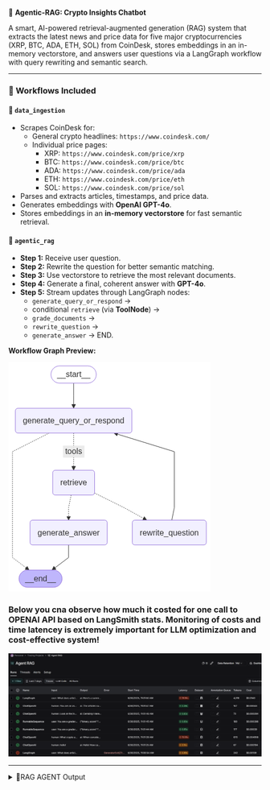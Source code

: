 🚀 **Agentic-RAG: Crypto Insights Chatbot**

A smart, AI-powered retrieval-augmented generation (RAG) system that extracts the latest news and price data for five major cryptocurrencies (XRP, BTC, ADA, ETH, SOL) from CoinDesk, stores embeddings in an in-memory vectorstore, and answers user questions via a LangGraph workflow with query rewriting and semantic search.

---

### 🔧 Workflows Included

#### 📰 `data_ingestion`

- Scrapes CoinDesk for:
  - General crypto headlines: `https://www.coindesk.com/`
  - Individual price pages:  
    - XRP: `https://www.coindesk.com/price/xrp`  
    - BTC: `https://www.coindesk.com/price/btc`  
    - ADA: `https://www.coindesk.com/price/ada`  
    - ETH: `https://www.coindesk.com/price/eth`  
    - SOL: `https://www.coindesk.com/price/sol`  
- Parses and extracts articles, timestamps, and price data.
- Generates embeddings with **OpenAI GPT-4o**.
- Stores embeddings in an **in-memory vectorstore** for fast semantic retrieval.

#### 🤖 `agentic_rag`

- **Step 1:** Receive user question.
- **Step 2:** Rewrite the question for better semantic matching.
- **Step 3:** Use vectorstore to retrieve the most relevant documents.
- **Step 4:** Generate a final, coherent answer with **GPT-4o**.
- **Step 5:** Stream updates through LangGraph nodes:  
  - `generate_query_or_respond` →  
  - conditional `retrieve` (via **ToolNode**) →  
  - `grade_documents` →  
  - `rewrite_question` →  
  - `generate_answer` → END.

**Workflow Graph Preview:**

![Graph](https://github.com/DavitGadyan/LangGraph/blob/main/projects/agentic-rag/diagram.png)

### Below you cna observe how much it costed for one call to OPENAI API based on LangSmith stats. Monitoring of costs and time latencey is extremely important for LLM optimization and cost-effective system!
![LangSmith](https://github.com/DavitGadyan/LangGraph/blob/main/projects/agentic-rag/Langsmith_rag_agent.png)


---

<details>
<summary>🚩RAG AGENT Output</summary>

================================== Ai Message ==================================

Hello! How can I help you today?
================================== Ai Message ==================================

When considering crypto assets with potential for high returns, it’s important to remember that high return often comes with high risk. The crypto market is volatile, and prices can swing dramatically. However, some assets are frequently discussed for their potential due to technology, adoption, or unique features. Here are a few categories and examples:

### 1. **Established Cryptocurrencies**
- **Bitcoin (BTC):** The original cryptocurrency, often seen as a “store of value.” Its scarcity and widespread adoption make it a long-term contender.
- **Ethereum (ETH):** Powers the largest smart contract platform, with many decentralized applications (dApps) and DeFi projects built on it. The upcoming upgrades (like Ethereum 2.0) could further boost its value.

### 2. **Layer 1 & Layer 2 Solutions**
- **Solana (SOL), Avalanche (AVAX), and Cardano (ADA):** Compete with Ethereum by offering faster and cheaper transactions. If they gain more adoption, their value could rise.
- **Polygon (MATIC):** A Layer 2 scaling solution for Ethereum, helping to reduce fees and increase transaction speed.

### 3. **DeFi Tokens**
- **Uniswap (UNI), Aave (AAVE), and Compound (COMP):** These power decentralized finance protocols, which are growing rapidly as alternatives to traditional banking.

### 4. **Web3 & Infrastructure**
- **Chainlink (LINK):** Provides real-world data to blockchains, essential for many DeFi applications.
- **The Graph (GRT):** Indexes blockchain data, making it easier for dApps to access information.

### 5. **Emerging & Speculative Coins**
- **Arbitrum (ARB), Optimism (OP):** Layer 2 solutions for Ethereum, gaining traction for scaling.
- **AI and Gaming Tokens:** Projects like Render (RNDR), Immutable (IMX), and others in the AI or gaming space are gaining attention for their innovative use cases.

---

## **Why These Assets?**
- **Technology & Utility:** Coins with strong technology and real-world use cases tend to have more staying power.
- **Adoption:** The more users and developers a platform has, the more valuable its token can become.
- **Ecosystem Growth:** Projects that attract other projects (like Ethereum or Solana) can see exponential growth.
- **Scarcity:** Limited supply (like Bitcoin) can drive up price if demand increases.

---

## **Risks**
- **Volatility:** Prices can drop as quickly as they rise.
- **Regulation:** Governments may introduce rules that impact certain assets.
- **Competition:** Newer, better technologies can overtake existing projects.

---

**Always do your own research (DYOR) and consider your risk tolerance before investing.** If you want the latest insights or specific project analysis, let me know! I can fetch recent blog posts or expert opinions on promising crypto assets.
Certainly! Here’s an improved version of the question:

What do recent articles say about the current and future prices of XRP?
================================== Ai Message ==================================

The articles suggest that the price of XRP should rise. This indicates a positive outlook or expectation for XRP's future value. No specific reasons or detailed analysis are provided in the context.    
<IPython.core.display.Image object>
Update from node generate_query_or_respond
AIMessage(content='', additional_kwargs={'tool_calls': [{'id': 'call_IGQLOxe40fMwQI08THOGkwV6', 'function': {'arguments': '{"query": "XRP price"}', 'name': 'retrieve_blog_posts'}, 'type': 'function'}, {'id': 'call_jpccorQLONspvkIWPxArED2T', 'function': {'arguments': '{"query": "BTC price"}', 'name': 'retrieve_blog_posts'}, 'type': 'function'}, {'id': 'call_Z0FQTM8b2iZ5mzPB8wmJgYnH', 'function': {'arguments': '{"query": "XRP top stories"}', 'name': 'retrieve_blog_posts'}, 'type': 'function'}, {'id': 'call_MhnSMMnCNZm32liy8Z0SAMLC', 'function': {'arguments': '{"query": "BTC top stories"}', 'name': 'retrieve_blog_posts'}, 'type': 'function'}, {'id': 'call_DQGwU9abW1LlJJG6IQSY8ogY', 'function': {'arguments': '{"query": "ETH top stories"}', 'name': 'retrieve_blog_posts'}, 'type': 'function'}, {'id': 'call_Vr8mP7gWD24pWRVg3dMSFjPy', 'function': {'arguments': '{"query": "ADA top stories"}', 'name': 'retrieve_blog_posts'}, 'type': 'function'}, {'id': 'call_SU3Ti6zrZBvle3Kyh9TOGLgc', 'function': {'arguments': '{"query": "SOL top stories"}', 'name': 'retrieve_blog_posts'}, 'type': 'function'}, {'id': 'call_qiwbvFEUvgEalOGhN6Hylar0', 'function': {'arguments': '{"query": "US crypto regulations"}', 'name': 'retrieve_blog_posts'}, 'type': 'function'}], 'refusal': None}, response_metadata={'token_usage': {'completion_tokens': 152, 'prompt_tokens': 91, 'total_tokens': 243, 'completion_tokens_details': {'accepted_prediction_tokens': 0, 'audio_tokens': 0, 'reasoning_tokens': 0, 'rejected_prediction_tokens': 0}, 'prompt_tokens_details': {'audio_tokens': 0, 'cached_tokens': 0}}, 'model_name': 'gpt-4.1-2025-04-14', 'system_fingerprint': 'fp_799e4ca3f1', 'id': 'chatcmpl-Bo4gYtgRUMBat200MAFzbgACYJoHB', 'service_tier': 'default', 'finish_reason': 'tool_calls', 'logprobs': None}, id='run--1fab9e8b-c574-4f2d-beb5-34bb928fa7af-0', tool_calls=[{'name': 'retrieve_blog_posts', 'args': {'query': 'XRP price'}, 'id': 'call_IGQLOxe40fMwQI08THOGkwV6', 'type': 'tool_call'}, {'name': 'retrieve_blog_posts', 'args': {'query': 'BTC price'}, 'id': 'call_jpccorQLONspvkIWPxArED2T', 'type': 'tool_call'}, {'name': 'retrieve_blog_posts', 'args': {'query': 'XRP top stories'}, 'id': 'call_Z0FQTM8b2iZ5mzPB8wmJgYnH', 'type': 'tool_call'}, {'name': 'retrieve_blog_posts', 'args': {'query': 'BTC top stories'}, 'id': 'call_MhnSMMnCNZm32liy8Z0SAMLC', 'type': 'tool_call'}, {'name': 'retrieve_blog_posts', 'args': {'query': 'ETH top stories'}, 'id': 'call_DQGwU9abW1LlJJG6IQSY8ogY', 'type': 'tool_call'}, {'name': 'retrieve_blog_posts', 'args': {'query': 'ADA top stories'}, 'id': 'call_Vr8mP7gWD24pWRVg3dMSFjPy', 'type': 'tool_call'}, {'name': 'retrieve_blog_posts', 'args': {'query': 'SOL top stories'}, 'id': 'call_SU3Ti6zrZBvle3Kyh9TOGLgc', 'type': 'tool_call'}, {'name': 'retrieve_blog_posts', 'args': {'query': 'US crypto regulations'}, 'id': 'call_qiwbvFEUvgEalOGhN6Hylar0', 'type': 'tool_call'}], usage_metadata={'input_tokens': 91, 'output_tokens': 152, 'total_tokens': 243, 'input_token_details': {'audio': 0, 'cache_read': 0}, 'output_token_details': {'audio': 0, 'reasoning': 0}})



Update from node retrieve
ToolMessage(content="Says Firm Is Buying Bitcoin WeeklyThe crypto exchange's new derivatives offering is regulated by the CFTC and will mirror the functions of the increasingly popular perpetual contracts currently not available in the U.S.By Krisztian SandorJun 27, 202501.Coinbase Sets U.S. Perpetual-Style Futures Launch as CEO Says Firm Is Buying Bitcoin WeeklyThe crypto exchange's new derivatives offering is regulated by the CFTC and will mirror the functions of the increasingly popular perpetual\n\nme upBy signing up, you will receive emails about CoinDesk products and you agree to our terms of use and privacy policy.Most Read01.Coinbase Sets U.S. Perpetual-Style Futures Launch as CEO Says Firm Is Buying Bitcoin WeeklyThe crypto exchange's new derivatives offering is regulated by the CFTC and will mirror the functions of the increasingly popular perpetual contracts currently not available in the U.S.By Krisztian SandorJun 27,\n\n$50M SettlementJun 26, 2025Key U.S. Senator Tells White House Crypto Market Structure Bill Will Be Done by Sept. 30Jun 26, 2025AboutAbout UsMastheadCareersCoinDesk NewsCrypto API DocumentationContactContact UsAccessibilityAdvertiseSitemapSystem StatusDISCLOSURE & POLICESCoinDesk is an award-winning media outlet that covers the cryptocurrency industry. Its journalists abide by a strict set of editorial policies. CoinDesk has adopted a set\n\n'Like Ordering McDonald's:' Malta's MiCA Fast-Track Draws Oversight ConcernsSome people think Malta is nimble and innovative when it comes to regulation. But others see a fast track to regulatory arbitrage.1 hour agoMetaplanet Acquires 1,005 Bitcoin, Issues $208M Bonds for Further BTC Buys3 hours agoAsia Morning Briefing: ETH Bulls Eye $3K as Validator Backbone Upgrade Rolls In9 hours agoCrypto Market Maker Wintermute", name='retrieve_blog_posts', id='5d297c52-9596-42e6-bdff-f0309aede424', tool_call_id='call_qiwbvFEUvgEalOGhN6Hylar0')



Update from node rewrite_question
{'content': 'Certainly! Here’s an improved version of the question:\n'
            '\n'
            '---\n'
            '\n'
            'What are the latest news articles discussing the current prices '
            'of XRP and BTC? Additionally, what are the top recent stories '
            'related to XRP, BTC, ETH, ADA, SOL, or any new US regulations '
            'affecting cryptocurrencies? Please include timestamps for each '
            'news item.\n'
            '\n'
            '---',
 'role': 'user'}



Update from node generate_query_or_respond
AIMessage(content="Here’s a summary of the latest news and top stories related to XRP, BTC, ETH, ADA, SOL, and US crypto regulations, including available timestamps:\n\nXRP Price News\n\n- XRP experienced significant historical price swings, rising over 51,000% from under one cent to $3.40 between 2017 and early 2018. However, it failed to maintain momentum above $3, dropping to $0.10 within months. The price remained low until April 2021, when it surged to $1.98 before declining again. (No specific timestamp, but this is a historical overview.)\n\nBTC Price News\n\n- Bitcoin (BTC) is currently priced at around $107,549.87, with a slight decrease of 0.14%. (No timestamp, but this reflects a recent price snapshot.)\n\nTop Recent Stories\n\nXRP\n\n- XRP is highlighted as a highly efficient cryptocurrency built on the XRP Ledger, designed for fast, affordable cross-border transactions. Its ecosystem continues to evolve, with applications in DeFi and tokenization. (No specific timestamp, but this is a current overview.)\n\nBTC\n\n- Traders are increasingly betting on downside moves in BTC, according to on-chain options data. (1 hour ago)\n- BlackRock's Spot Bitcoin ETF has ended a four-week downtrend in trading volumes. (3 hours ago)\n- Crypto market maker Wintermute secured a Bitcoin credit line from Cantor Fitzgerald to hedge risks and maintain market coverage. (2 hours ago)\n\nETH\n\n- Asia Morning Briefing: ETH bulls are eyeing the $3,000 mark as a validator backbone upgrade is rolled out. (9 hours ago)\n- Ethereum’s major events and proposals, including EIPs and network upgrades, are being discussed in the context of its ongoing development. (No specific timestamp.)\n\nADA\n\n- No major recent headlines found in the latest batch, but ADA remains a top market cap asset and is often included in market overviews.\n\nSOL\n\n- Solana (SOL) price and network updates are being tracked, with recent activity noted as of 2024-03-30 and 2024-02-09. (Timestamps: 2024-03-30, 2024-02-09)\n\nUS Crypto Regulations\n\n- Coinbase is set to launch U.S. perpetual-style futures, regulated by the CFTC, mirroring popular perpetual contracts not currently available in the U.S. (June 27, 2025)\n- A key U.S. a current overview.)\n\nBTC\n\n- Traders are increasingly betting on downside moves in BTC, according to on-chain options data. (1 hour ago)\n- BlackRock's Spot Bitcoin ETF has ended a four-week downtrend in trading volumes. (3 hours ago)\n- Crypto market maker Wintermute secured a Bitcoin credit line from Cantor Fitzgerald to hedge risks and maintain market coverage. (2 hours ago)\n\nETH\n\n- Asia Morning Briefing: ETH bulls are eyeing the $3,000 mark as a validator backbone upgrade is rolled out. (9 hours ago)\n- Ethereum’s major events and proposals, including EIPs and network upgrades, are being discussed in the context of its ongoing development. (No specific timestamp.)\n\nADA\n\n- No major recent headlines found in the latest batch, but ADA remains a top market cap asset and is often included in market overviews.\n\nSOL\n\n- Solana (SOL) price and network updates are being tracked, with recent activity noted as of 2024-03-30 and 2024-02-09. (Timestamps: 2024-03-30, 2024-02-09)\n\nUS Cryp a current overview.)\n\nBTC\n\n- Traders are increasingly betting on downside moves in BTC, according to on-chain options data. (1 hour ago)\n- BlackRock's Spot Bitcoin ETF has ended a four-week downtrend in trading volumes. (3 hours ago)\n- Crypto market maker Wintermute secured a Bitcoin credit line from Cantor Fitzgerald to hedge risks and maintain market coverage. (2 hours ago)\n\nETH\n\n- Asia Morning Briefing: ETH bulls are eyeing the $3,000 mark as a validator backbone upgrade is rolled out. (9 hours ago)\n- Ethereum’s major events and proposals, including EIPs and network upgrades, are bein a current overview.)\n\nBTC\n\n- Traders are increasingly betting on downside moves in BTC, according to on-chain options data. (1 hour ago)\n- BlackRock's Spot Bitcoin ETF has ended a four-week downtrend in trading volumes. (3 hours ago)\n- Crypto market maker Wintermute secured a Bitcoin credit line from Cantor Fitzgerald to hedge risks and maintain market coverage. (2 hours ago)\n\nETH\n\n- Asia M a current overview.)\n\nBTC\n\n- Traders are increasingly betting on downside moves in BTC, according to on-chain options data. (1 hour ago)\n- BlackRock's Spot Bitcoin ETF has ended a four-week downtrend in trading volumes. (3 hours ago)\n- Crypto market maker Wintermute secured a Bitcoin credit line from Cantor Fitzgerald to hedge risks and maintain market coverage. (2 hours ago)\n\nETH\n\n- Asia M a current overview.)\n\nBTC\n\n- Traders are increasingly betting on downside moves in BTC, according to on-chain options data. (1 hour ago)\n- BlackRock's Spot Bitcoin ETF has ended a four-week downtrend in trading volumes. (3 hours ago)\n- Crypto market maker Wintermute secured a Bitcoin credit line from Cantor Fitzgerald to hedge risks and maintain market coverage. (2 hours ago)\n\nETH\n\n- Asia Morning Briefing: ETH bulls are eyeing the $3,000 mark as a validator backbone upgrade is rolled out. (9 hours ago)\n- Ethereum’s major events and proposals, including EIPs and network upgrades, are bein a current overview.)\n\nBTC\n\n- Traders are increasingly betting on downside moves in BTC, according to on-chain options data. (1 hour ago)\n- BlackRock's Spot Bitcoin ETF has ended a four-week downtrend in trading volumes. (3 hours ago)\n- Crypto market maker Wintermute secured a Bitcoin credit line from Cantor Fitzgerald to hedge risks and maintain market coverage. (2 hours ago)\n\nETH\n\n- Asia Morning Briefing: ETH bulls are eyeing the $3,000 mark as a validator backbone upgrade is rolled out. (9 hours ago)\n- Ethereum’s major events and proposals, including EIPs and network upgrades, are bein a current overview.)\n\nBTC\n\n- Traders are increasingly betting on downside moves in BTC, according to on-chain options data. (1 hour ago)\n- BlackRock's Spot Bitcoin ETF has ended a four-week downtr a current overview.)\n\nBTC\n\n- Traders are increasingly betting on downside moves in BTC, according to on-chain options data. (1 hour ago)\n- BlackRock's Spot Bitcoin ETF has ended a four-week downtr a current overview.)\n\nBTC\n\n- Traders are increasingly betting on downside moves in BTC, according to on-chain options data. (1 hour ago)\n- BlackRock's Spot Bitcoin ETF has ended a four-week downtr a current overview.)\n\nBTC\n\n- Traders are increasingly betting on downside moves in BTC, according to on-chain options data. (1 hour ago)\n- BlackRock's Spot Bitcoin ETF has ended a four-week downtrend in trading volumes. (3 hours ago)\n- Crypto market maker Wintermute secured a Bitcoin credit line from Cantor Fitzgerald to hedge risks and maintain market coverage. (2 hours ago)\n\nETH\n\n- Asia Morning Briefing: ETH bulls are eyeing the $3,000 mark as a validator backbone upgrade is rolled out. (9 hours ago)\n- Ethereum’s major events and proposals, including EIPs and network upgrades, are being discussed in the context of its ongoing development. (No specific timestamp.)\n\nADA\n\n- No major recent headlines found in the latest batch, but ADA remains a top market cap asset and is often included in market overviews.\n\nSOL\n\n- Solana (SOL) price and network updates are being tracked, with recent activity noted as of 2024-03-30 and 2024-02-09. (Timestamps: 2024-03-30, 2024-02-09)\n\nUS Cryp a current overview.)\n\nBTC\n\n- Traders are increasingly betting on downside moves in BTC, according to on-chain options data. (1 hour ago)\n- BlackRock's Spot Bitcoin ETF has ended a four-week downtrend in trading volumes. (3 hours ago)\n- Crypto market maker Wintermute secured a Bitcoin credit line from Cantor Fitzgerald to hedge risks and maintain market coverage. (2 hours ago)\n\nETH\n\n- Asia Morning Briefing: ETH bulls are eyeing the $3,000 mark as a validator backbone upgrade is rolled out. (9 hours ago)\n- Ethereum’s major events and proposals, including EIPs and network upgrades, are being discussed in the context of its ongoing development. (No specific timestamp.)\n\nADA\n\n- No major recent headlines found in the latest batch, but ADA remains a top market cap asset and is often inclu a current overview.)\n\nBTC\n\n- Traders are increasingly betting on downside moves in BTC, according to on-chain options data. (1 hour ago)\n- BlackRock's Spot Bitcoin ETF has ended a four-week downtrend in trading volumes. (3 hours ago)\n- Crypto market maker Wintermute secured a Bitcoin credit line from Cantor Fitzgerald to hedge risks and maintain market coverage. (2 hours ago)\n\nETH\n\n- Asia M a current overview.)\n\nBTC\n\n- Traders are increasingly betting on downside moves in BTC, according to on-chain options data. (1 hour ago)\n- BlackRock's Spot Bitcoin ETF has ended a four-week downtr a current overview.)\n\nBTC\n\n- Traders are increasingly betting on downside moves in BTC, according to on-chain options data. (1 hour ago)\n- BlackRock's Spot Bitcoin ETF has ended a four-week downtrend in trading volumes. (3 hours ago)\n- Crypto market maker Wintermute secured a Bitcoin credit line from Cantor Fitzgerald to hedge risks and maintain market coverage. (2 hours ago)\n\nETH\n\n- Asia Morning Briefing: ETH bulls are eyeing the $3,000 mark as a validator backbone upgrade is rolled out. (9 hours ago)\n- Ethereum’s major events and proposals, including EIPs and network upgrades, are bein a current overview.)\n\nBTC\n\n- Traders are increasingly betting on downside moves in BTC, according to on-chain options data. (1 hour ago)\n- BlackRock's Spot Bitcoin ETF has ended a four-week downtrend in trading volumes. (3 hours ago)\n- Crypto market maker Wintermute secured a Bitcoin credit line from Cantor Fitzgerald to hedge risks and maintain market coverage. (2 hours ago)\n\nETH\n\n- Asia Morning Briefing: ETH bulls are eyeing the $3,000 mark as a validator backbone upgrade is rolled out. (9 hours ago)\n- Ethereum’s major events and proposals, including EIPs and network upgrades, are bein a current overview.)\n\nBTC\n\n- Traders are increasingly betting on downside moves in BTC, according to on-chain options data. (1 hour ago)\n- BlackRock's Spot Bitcoin ETF has ended a four-week downtrend in trading volumes. (3 hours ago)\n- Crypto market maker Wintermute secured a Bitcoin credit line from Cantor Fitzgerald to hedge risks and maintain market coverage. (2 hours ago)\n\nETH\n\n- Asia Morning Briefing: ETH bulls are eyeing the $3,000 mark as a validator backbone upgrade is rolled out. (9 hours ago)\n- Ethereum’s major events and proposals, including EIPs and network upgrades, are being discussed in the context of its ongoing development. (No specific timestamp.)\n\nADA\n\n- No major recent headlines found in the latest batch, but ADA remains a top market cap asset and is often included in market overviews.\n\nSOL\n\n- Solana (SOL) price and network updates are being tracked, with recent activity noted as of 2024-03-30 and 2024-02-09. (Timestamps: 2024-03-30, 2024-02-09)\n\nUS Cryp a current overview.)\n\nBTC\n\n- Traders are increasingly betting on downside moves in BTC, according to on-chain options data. (1 hour ago)\n- BlackRock's Spot Bitcoin ETF has ended a four-week downtrend in trading volumes. (3 hours ago)\n- Crypto market maker Wintermute secured a Bitcoin credit line from Cantor Fitzgerald to hedge risks and maintain market coverage. (2 hours ago)\n\nETH\n\n- Asia Morning Briefing: ETH bulls are eyeing the $3,000 mark as a validator backbone upgrade is rolled out. (9 hours ago)\n- Ethereum’s major events and proposals, including EIPs and network upgrades, are being discussed in the context of its ongoing development. (No specific timestamp.)\n\nADA\n\n- No major recent headlines found in the latest batch, but ADA remains a top market cap asset and is often incluorning Briefing: ETH bulls are eyeing the $3,000 mark as a validator backbone upgrade is rolled out. (9 hours ago)\n- Ethereum’s major events and proposals, including EIPs and network upgrades, are being discussed in the context of its ongoing development. (No specific timestamp.)\n\nADA\n\n- No major recent headlines found in the latest batch, but ADA remains a top market cap asset and is often inclug discussed in the context of its ongoing development. (No specific timestamp.)\n\nADA\n\n- No major recent headlines found in the latest batch, but ADA remains a top market cap asset and is often included in market overviews.\n\nSOL\n\n- Solana (SOL) price and network updates are being tracked, with recent activity noted as of 2024-03-30 and 2024-02-09. (Timestamps: 2024-03-30, 2024-02-09)\n\nUS Crypto Regulations\n\n- Coinbase is set to launch U.S. perpetual-style futures, regulated by the CFTC, mirroring popular perpetual contracts not currently available in the U.S. (June 27, 2025)\n- A key U.S. Senator informed the White House that a crypto market structure bill will be completed by September 30. (June 26, 2025)\n- Malta’s MiCA fast-track for crypto regulation is drawing both praise and oversight concerns. (1 hour ago)\n\nSummary Table\n\n| Asset/Topic | Headline/Story | Timestamp |\n|-------------|----------------|-----------|\n| BTC         | Traders bet on downside, BlackRock ETF volume up, Wintermute credit line | 1h, 2h, 3h ago |\n| ETH         | Bulls eye $3K, validator upgrade | 9h ago |\n| SOL         | Network activity, price updates | 2024-03-30, 2024-02-09 |\n| US Regulation | Coinbase launches CFTC-regulated futures, Senate bill by Sept 30 | June 26-27, 2025 |\n| XRP         | Efficient cross-border payments, historical price swings | Ongoing, historical |\n\nIf you need morto Regulations\n\n- Coinbase is set to launch U.S. perpetual-style futures, regulated by the CFTC, mirroring popular perpetual contracts not currently available in the U.S. (June 27, 2025)\n- A key U.S. Senator informed the White House that a crypto market structure bill will be completed by September 30. (June 26, 2025)\n- Malta’s MiCA fast-track for crypto regulation is drawing both praise and oversight concerns. (1 hour ago)\n\nSummary Table\n\n| Asset/Topic | Headline/Story | Timestamp |\n|-------------|----------------|-----------|\n| BTC         | Traders bet on downside, BlackRock ETF volume up, Wintermute credit line | 1h, 2h, 3h ago |\n| ETH         | Bulls eye $3K, validator upgrade | 9h ago |\n| SOL         | Network activity, price updates | 2024-03-30, 2024-02-09 |\n| US Regulation | Coinbase launches CFTC-regulated futures, Senate bill by Sept 30 | June 26-27, 2025 |\n| XRP         | Efficient cross-border payments, historical price swings | Ongoing, historical |\n\nIf you need moright concerns. (1 hour ago)\n\nSummary Table\n\n| Asset/Topic | Headline/Story | Timestamp |\n|-------------|----------------|-----------|\n| BTC         | Traders bet on downside, BlackRock ETF volume up, Wintermute credit line | 1h, 2h, 3h ago |\n| ETH         | Bulls eye $3K, validator upgrade | 9h ago |\n| SOL         | Network activity, price updates | 2024-03-30, 2024-02-09 |\n| US Regulation | Coinbase launches CFTC-regulated futures, Senate bill by Sept 30 | June 26-27, 2025 |\n| XRP         | Efficient cross-border payments, historical price swings | Ongoing, historical |\n\nIf you need morCoinbase launches CFTC-regulated futures, Senate bill by Sept 30 | June 26-27, 2025 |\n| XRP         | Efficient cross-border payments, historical price swings | Ongoing, historical |\n\nIf you need more details on any specific story or want direct article links, let me know!", additional_kwargs={'refusal': None}, response_metadata={'token_usage': {'completion_tokens': 722, 'prompt_tokens': 2628, 'total_tokens': 3350, 'completion_tokens_details': {'accepted_prediction_tokens': 0, 'audio_tokens': 0, 'reasoning_tokens': 0, 'rejected_prediction_tokens': 0}, 'prompt_tokens_details': {'audio_tokens': 0, 'cached_tokens': 0}}, 'model_name': 'gpt-4.1-2025-04-14', 'system_fingerprint': 'fp_799e4ca3f1', 'id': 'chatcmpl-Bo4gdYrs0NbymR6KpV99bjTFFYdAE', 'service_tier': 'default', 'finish_reason': 'stop', 'logprobs': None}, id='run--ddad77f4-28c8-41d9-ae0e-96a96cf7c308-0', usage_metadata={'input_tokens': 2628, 'output_tokens': 722, 'total_tokens': 3350, 'input_token_details': {'audio': 0, 'cache_read': 0}, 'output_token_details': {'audio': 0, 'reasoning': 0}})

</details>